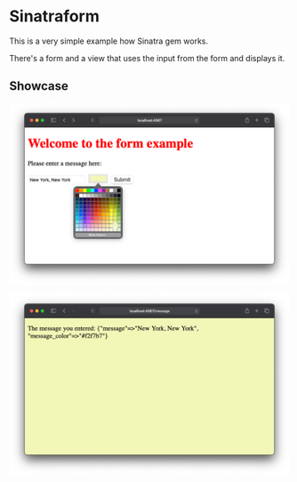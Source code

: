 # Sinatraform

This is a very simple example how Sinatra gem works.

There's a form and a view that uses the input from the form and displays it.

## Showcase

![A webform that takes a message and a color as an input](./images/form.png)

![The result from the previous form, where it displays the message using the given color as background color](./images/show.png)

